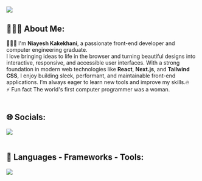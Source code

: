 <h1>
  <img src="https://readme-typing-svg.herokuapp.com/?font=Righteous&size=35&width=500&height=70&duration=4000&color=7E57C2&lines=Hi+there+👋" />
</h1>
<h2>👩🏻‍💼 About Me:</h2>
<div>👩🏻‍💻 I'm <strong>Niayesh Kakekhani</strong>, a passionate front-end developer and computer engineering graduate.<br>
I love bringing ideas to life in the browser and turning beautiful designs into interactive, responsive, and accessible user interfaces.
With a strong foundation in modern web technologies like <strong>React</strong>, <strong>Next.js</strong>, and <strong>Tailwind CSS</strong>, I enjoy building sleek, performant, and maintainable front-end applications.
I’m always eager to learn new tools and improve my skills.🔥<br>
⚡ Fun fact The world's first computer programmer was a woman.
</div>
<br/>
<h2>🌐 Socials:</h2>
<div> 
  <a href="https://linkedin.com/in/niayesh2001" target="_blank">
    <img src="https://img.shields.io/badge/LinkedIn-0077B5?style=for-the-badge&logo=linkedin&logoColor=white" />
  </a>
</div>

<br/>
<h2>🔗 Languages - Frameworks - Tools:</h2>
<div>
  <img src="https://skillicons.dev/icons?i=html,css,js,react,nextjs,ts,tailwind,bootstrap,vscode,git,github,gitlab,figma,mongodb,docker" />
</div>

<br/>
